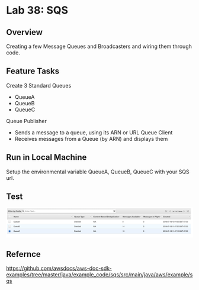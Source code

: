 # Lab 38: SQS

## Overview
Creating a few Message Queues and Broadcasters and wiring them through code.

## Feature Tasks
Create 3 Standard Queues<br>
 - QueueA<br>
 - QueueB<br>
 - QueueC<br>

Queue Publisher<br>
 - Sends a message to a queue, using its ARN or URL
Queue Client
 - Receives messages from a Queue (by ARN) and displays them

## Run in Local Machine
Setup the environmental variable QueueA, QueueB, QueueC with your SQS url.

## Test
![Test](assests/sqs.png) <br/>

## Refernce
https://github.com/awsdocs/aws-doc-sdk-examples/tree/master/java/example_code/sqs/src/main/java/aws/example/sqs

